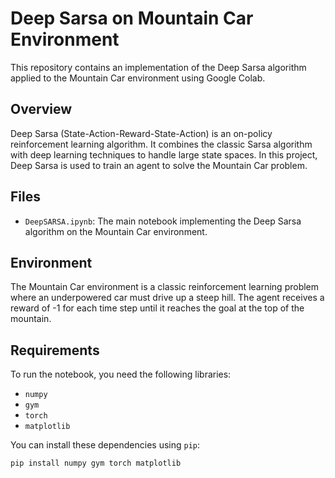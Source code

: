 # Deep Sarsa on Mountain Car Environment

This repository contains an implementation of the Deep Sarsa algorithm applied to the Mountain Car environment using Google Colab.

## Overview

Deep Sarsa (State-Action-Reward-State-Action) is an on-policy reinforcement learning algorithm. It combines the classic Sarsa algorithm with deep learning techniques to handle large state spaces. In this project, Deep Sarsa is used to train an agent to solve the Mountain Car problem.

## Files

- `DeepSARSA.ipynb`: The main notebook implementing the Deep Sarsa algorithm on the Mountain Car environment.

## Environment

The Mountain Car environment is a classic reinforcement learning problem where an underpowered car must drive up a steep hill. The agent receives a reward of -1 for each time step until it reaches the goal at the top of the mountain.

## Requirements

To run the notebook, you need the following libraries:
- `numpy`
- `gym`
- `torch`
- `matplotlib`

You can install these dependencies using `pip`:

```bash
pip install numpy gym torch matplotlib
